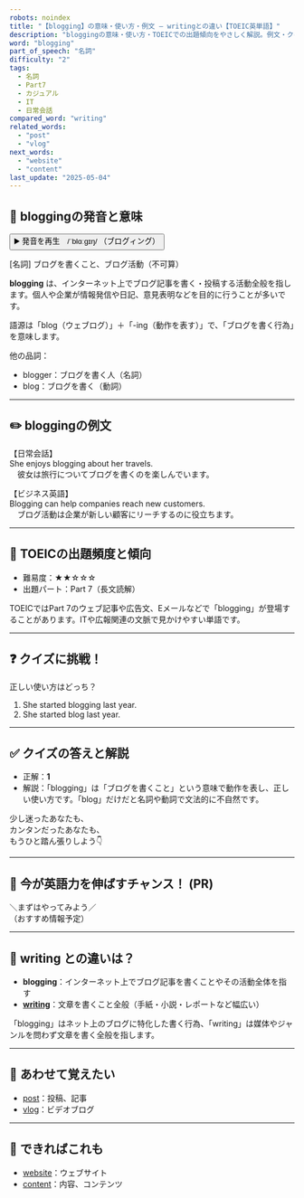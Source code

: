 ```yaml
---
robots: noindex
title: "【blogging】の意味・使い方・例文 ― writingとの違い【TOEIC英単語】"
description: "bloggingの意味・使い方・TOEICでの出題傾向をやさしく解説。例文・クイズ付きでwritingとの違いもわかりやすく学べます。"
word: "blogging"
part_of_speech: "名詞"
difficulty: "2"
tags:
  - 名詞
  - Part7
  - カジュアル
  - IT
  - 日常会話
compared_word: "writing"
related_words:
  - "post"
  - "vlog"
next_words:
  - "website"
  - "content"
last_update: "2025-05-04"
---
```


## 🔰 bloggingの発音と意味

<button class="play-audio" onclick="playTTS('blogging')">
  <span class="play-audio-main">
    ▶️ 発音を再生　/ˈblɑːɡɪŋ/
  </span>
  <span class="play-audio-sub">
    （ブログィング）
  </span>
</button>

[名詞] ブログを書くこと、ブログ活動（不可算）

**blogging** は、インターネット上でブログ記事を書く・投稿する活動全般を指します。個人や企業が情報発信や日記、意見表明などを目的に行うことが多いです。

語源は「blog（ウェブログ）」＋「-ing（動作を表す）」で、「ブログを書く行為」を意味します。

他の品詞：  
- blogger：ブログを書く人（名詞）
- blog：ブログを書く（動詞）

---

## ✏️ bloggingの例文

【日常会話】  
She enjoys blogging about her travels.  
　彼女は旅行についてブログを書くのを楽しんでいます。

【ビジネス英語】  
Blogging can help companies reach new customers.  
　ブログ活動は企業が新しい顧客にリーチするのに役立ちます。

---

## 🎯 TOEICの出題頻度と傾向

- 難易度：★★☆☆☆
- 出題パート：Part 7（長文読解）

TOEICではPart 7のウェブ記事や広告文、Eメールなどで「blogging」が登場することがあります。ITや広報関連の文脈で見かけやすい単語です。

---

## ❓ クイズに挑戦！

正しい使い方はどっち？

1. She started blogging last year.  
2. She started blog last year.

---

## ✅ クイズの答えと解説

- 正解：**1**
- 解説：「blogging」は「ブログを書くこと」という意味で動作を表し、正しい使い方です。「blog」だけだと名詞や動詞で文法的に不自然です。

少し迷ったあなたも、  
カンタンだったあなたも、  
もうひと踏ん張りしよう👇️

---

## 🚀 今が英語力を伸ばすチャンス！ (PR)

<div class="info-center">
＼まずはやってみよう／<br>  
（おすすめ情報予定）
</div>

---

## 🤔  writing との違いは？

- **blogging**：インターネット上でブログ記事を書くことやその活動全体を指す
- **[writing](/word/writing/)**：文章を書くこと全般（手紙・小説・レポートなど幅広い）

「blogging」はネット上のブログに特化した書く行為、「writing」は媒体やジャンルを問わず文章を書く全般を指します。

---

## 🧩 あわせて覚えたい

- [post](/word/post/)：投稿、記事
- [vlog](/word/vlog/)：ビデオブログ

---

## 📖 できればこれも

- [website](/word/website/)：ウェブサイト
- [content](/word/content/)：内容、コンテンツ

<!-- cvid: aid04_bid08 -->
